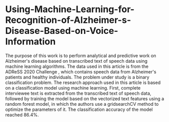 # Using-Machine-Learning-for-Recognition-of-Alzheimer-s-Disease-Based-on-Voice-Information
The purpose of this work is to perform analytical and predictive work on Alzheimer's disease based on transcribed text of speech data using machine learning algorithms. The data used in this article is from the ADReSS 2020 Challenge , which contains speech data from Alzheimer's patients and healthy individuals. The problem under study is a binary classification problem. The research approach used in this article is based on a classification model using machine learning. First, complete interviewee text is extracted from the transcribed text of speech data, followed by training the model based on the vectorized text features using a random forest model, in which the authors use a gridsearchCV method to optimize the parameters of it. The classification accuracy of the model reached 86.4%. 
